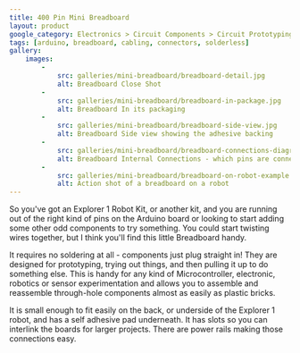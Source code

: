 ```yaml
---
title: 400 Pin Mini Breadboard
layout: product
google_category: Electronics > Circuit Components > Circuit Prototyping
tags: [arduino, breadboard, cabling, connectors, solderless]
gallery:
    images:
        -
            src: galleries/mini-breadboard/breadboard-detail.jpg
            alt: Breadboard Close Shot
        -
            src: galleries/mini-breadboard/breadboard-in-package.jpg
            alt: Breadboard In its packaging
        -
            src: galleries/mini-breadboard/breadboard-side-view.jpg
            alt: Breadboard Side view showing the adhesive backing
        -
            src: galleries/mini-breadboard/breadboard-connections-diagram.jpg
            alt: Breadboard Internal Connections - which pins are connected
        -
            src: galleries/mini-breadboard/breadboard-on-robot-example.jpg
            alt: Action shot of a breadboard on a robot
---
```

So you've got an Explorer 1 Robot Kit, or another kit, and you are running out of the right kind of pins on the Arduino board or looking to start adding some other odd components to try something. You could start twisting wires together, but I think you'll find this little Breadboard handy.

It requires no soldering at all - components just plug straight in! They are designed for prototyping, trying out things, and then pulling it up to do something else.  This is handy for any kind of Microcontroller, electronic, robotics or sensor experimentation and allows you to assemble and reassemble through-hole components almost as easily as plastic bricks.

It is small enough to fit easily on the back, or underside of the Explorer 1 robot, and has a self adhesive pad underneath. It has slots so you can interlink the boards for larger projects. There are power rails making those connections easy.
